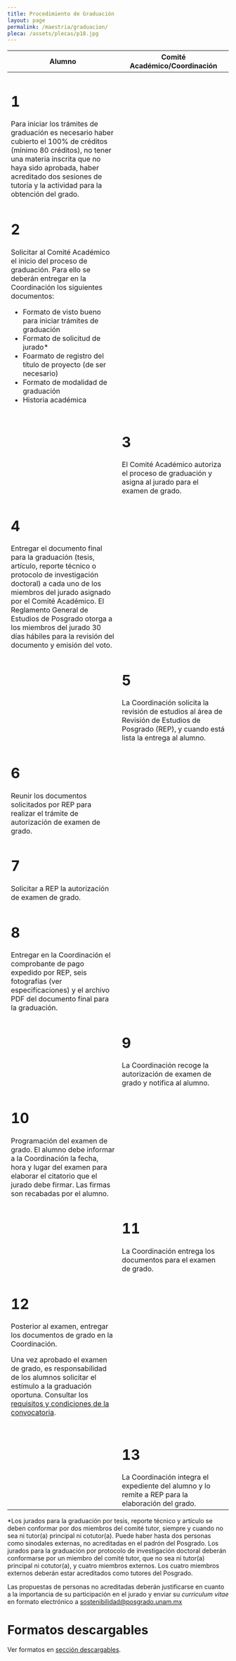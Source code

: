 ```yaml
---
title: Procedimiento de Graduación
layout: page
permalink: /maestria/graduacion/
pleca: /assets/plecas/p18.jpg
---
```



<table>
<thead>
<tr>
<th>
Alumno
</th>
<th>
Comité Académico/Coordinación
</th>
</tr>
</thead>
<tbody>
<tr>
<td>
<h1>1</h1>
Para iniciar los trámites de graduación es necesario haber
cubierto el 100% de créditos (mínimo 80 créditos), no tener una
materia inscrita que no haya sido aprobada, haber acreditado dos
sesiones de tutoría y la actividad para la obtención del grado.  </td>
<td>
&nbsp;
</td>
</tr>
<tr>
<td>
<h1>2</h1>
Solicitar al Comité Académico el inicio del proceso de
graduación. Para ello se deberán entregar en la Coordinación los
siguientes documentos:
<ul>
 <li>Formato de visto bueno para iniciar trámites de graduación</li>
 <li>Formato de solicitud de jurado*</li>
 <li>Foarmato de registro del título de proyecto (de ser necesario)</li>	
 <li>Formato de modalidad de graduación</li>
 <li>Historia académica</li>	
</ul>
</td>
<td>
&nbsp;
</td>
</tr>
<tr>
<td>
&nbsp;
</td>
<td>
<h1>3</h1>
El Comité Académico autoriza el proceso de graduación y asigna al
jurado para el examen de grado.
</td>
</tr>
<tr>
<td>
<h1>4</h1>
Entregar el documento final para la graduación (tesis, artículo,
reporte técnico o protocolo de investigación doctoral) a cada uno de
los miembros del jurado asignado por el Comité Académico. El
Reglamento General de Estudios de Posgrado otorga a los miembros del
jurado 30 días hábiles para la revisión del documento y emisión del
voto.
</td>
<td>
&nbsp;
</td>
</tr>
<tr>
<td>
&nbsp;
</td>
<td>
<h1>5</h1>
La Coordinación solicita la revisión de estudios al área de Revisión
de Estudios de Posgrado (REP), y cuando está lista la entrega al
alumno.
</td>
</tr>
<tr>
<td>
<h1>6</h1>
Reunir los documentos solicitados por REP para realizar el trámite de
autorización de examen de grado.
</td>
<td>
&nbsp;
</td>
</tr>
<tr>
<td>
<h1>7</h1>
Solicitar a REP la autorización de examen de grado.
</td>
<td>
&nbsp;
</td>
</tr>
<tr>
<td>
<h1>8</h1>
Entregar en la Coordinación el comprobante de pago expedido por REP,
seis fotografías (ver especificaciones) y el archivo PDF del documento
final para la graduación.
</td>
<td>
&nbsp;
</td>
</tr>
<tr>
<td>
&nbsp;
</td>
<td>
<h1>9</h1>
La Coordinación recoge la autorización de examen de grado y notifica
al alumno.
</td>
</tr>
<tr>
<td>
<h1>10</h1>
Programación del examen de grado. El alumno debe informar a la
Coordinación la fecha, hora y lugar del examen para elaborar el
citatorio que el jurado debe firmar. Las firmas son recabadas por el
alumno.
</td>
<td>
&nbsp;
</td>
</tr>
<tr>
<td>
&nbsp;
</td>
<td>
<h1>11</h1>
La Coordinación entrega los documentos para el examen de grado.
</td>
</tr>
<tr>
<td>
<h1>12</h1>
<p>
Posterior al examen, entregar los documentos de grado en la
Coordinación.</p>
<p>
Una vez aprobado el examen de grado, es responsabilidad de los alumnos
solicitar el estímulo a la graduación oportuna.
Consultar los <a href="https://www.posgrado.unam.mx/alumnos/apoyo_alumnos/estimulo_GO.php">
	requisitos y condiciones de la convocatoria</a>.</p>

</td>
<td>
&nbsp;
</td>
</tr>
<tr>
<td>
&nbsp;
</td>
<td>
<h1>13</h1>
La Coordinación integra el expediente del alumno y lo remite a REP
para la elaboración del grado.
</td>
</tr>
</tbody>
</table>

*Los jurados para la graduación por tesis, reporte técnico y artículo se deben conformar por dos miembros del comité tutor, siempre y cuando no sea ni tutor(a) principal ni cotutor(a). Puede haber hasta dos personas como sinodales externas, no acreditadas en el padrón del Posgrado. Los jurados para la graduación por protocolo de investigación doctoral deberán conformarse por un miembro del comité tutor, que no sea ni tutor(a) principal ni cotutor(a), y cuatro miembros externos. Los cuatro miembros externos deberán estar acreditados como tutores del Posgrado.

Las propuestas de personas no acreditadas deberán justificarse en cuanto a la importancia de su participación en el jurado y enviar su *curriculum vitae* en formato electrónico a sostenibilidad@posgrado.unam.mx


# Formatos descargables

 Ver formatos en [sección descargables](/maestria/descargables/).
